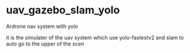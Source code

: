 # uav_gazebo_slam_yolo
Ardrone nav system with yolo

it is the simulater of the uav system which use yolo-fastestv2 and slam to auto go to the upper of the scen
